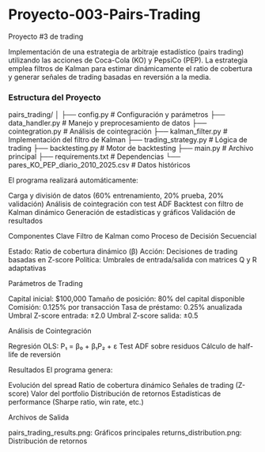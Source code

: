 # Proyecto-003-Pairs-Trading
Proyecto #3 de trading

Implementación de una estrategia de arbitraje estadístico (pairs trading) utilizando las acciones de Coca-Cola (KO) y PepsiCo (PEP). La estrategia emplea filtros de Kalman para estimar dinámicamente el ratio de cobertura y generar señales de trading basadas en reversión a la media.

### Estructura del Proyecto
pairs_trading/
│
├── config.py              # Configuración y parámetros
├── data_handler.py        # Manejo y preprocesamiento de datos
├── cointegration.py       # Análisis de cointegración
├── kalman_filter.py       # Implementación del filtro de Kalman
├── trading_strategy.py    # Lógica de trading
├── backtesting.py         # Motor de backtesting
├── main.py               # Archivo principal
├── requirements.txt       # Dependencias
└── pares_KO_PEP_diario_2010_2025.csv  # Datos históricos

El programa realizará automáticamente:

Carga y división de datos (60% entrenamiento, 20% prueba, 20% validación)
Análisis de cointegración con test ADF
Backtest con filtro de Kalman dinámico
Generación de estadísticas y gráficos
Validación de resultados

Componentes Clave
Filtro de Kalman como Proceso de Decisión Secuencial

Estado: Ratio de cobertura dinámico (β)
Acción: Decisiones de trading basadas en Z-score
Política: Umbrales de entrada/salida con matrices Q y R adaptativas

Parámetros de Trading

Capital inicial: $100,000
Tamaño de posición: 80% del capital disponible
Comisión: 0.125% por transacción
Tasa de préstamo: 0.25% anualizada
Umbral Z-score entrada: ±2.0
Umbral Z-score salida: ±0.5

Análisis de Cointegración

Regresión OLS: P₁ = β₀ + β₁P₂ + ε
Test ADF sobre residuos
Cálculo de half-life de reversión

Resultados
El programa genera:

Evolución del spread
Ratio de cobertura dinámico
Señales de trading (Z-score)
Valor del portfolio
Distribución de retornos
Estadísticas de performance (Sharpe ratio, win rate, etc.)

Archivos de Salida

pairs_trading_results.png: Gráficos principales
returns_distribution.png: Distribución de retornos
